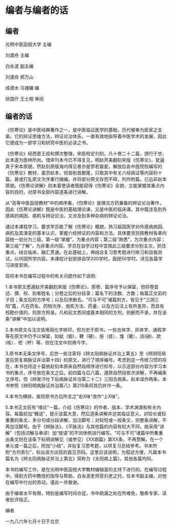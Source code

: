 # 编者与编者的话

## 编者

光明中医函授大学 主编

刘渡舟 主编

白永波 副主编

刘渡舟 郝万山

成德水 马锺媚  编

徐国仟 王士相 审阅

## 编者的话

《伤寒论》是中医经典箸作之一，是中医临证医学的基础，历代被奉为医家之圭臬。它的辩证思维方法，辨证论治体系，一直有效地指导着中医学术的发展，因此它便成为一部学习和研究中医的必读之书。

《伤寒论》经西晋王叔和撰次整理，宋臣校定刊刻，凡十卷二十二篇，颁行于世，此本遂为医林所尚。惜宋刊本今已不得复见，明赵开美翻刻宋版《伤寒论》，犹逼真于宋本原貌，然赵刻原版海内得见者亦是寥若晨星。解放后各中医院校编写的《伤寒论》教材，虽宗赵本，但皆削首删尾，只取其中有关六经病证等内容的十篇，甚或打乱原文次序重行摘编，并将部分原文存而不释，列作附篇。已远非赵本原貌。《伤寒论讲解》则本着使读者既能窥得《伤寒论》全貌，又能掌握其重点内容的目的，对原书全部内容逐条进行讲解。

从“高等中医函授教材”中的顺序看，《伤寒论》是理法方药兼备的辨证论治著作，因此《伤寒论讲解》既是中医的基础理论课，又是中医的临床课。其中既涉及到外感病的病因、病机与辨证论治，又涉及到多种杂病的辨证论治。

通过本课程学习，要求学员能了解《伤寒论》概貌，熟习祖国医学对外感病病因、病机及其演变的基本认识，掌握六经辨证的内容和方法。具体要求则按教材各章内容统一划分为三级。第一级“掌握”，为重点内容；第二级“熟悉”，为次重点内容；第三级“了解”，为非重点内容。学员在自学过程中宜按此三级要求分别主次，抓住重点，结合临床，融汇贯通。在此基础上，再结合复习思考题进行练习和自我测试，以巩固所学内容。本课程计划安排自学200学时，面授50学时。详见各篇学习进度安排。

现将本书在编写过程中的有关问题作如下说明:

1.本书原文悉遵赵开美翻刻宋版《伤寒论》，原卷、篇序号予以保留，但将卷首述、撰、校、刻者姓名；分卷之后的分目录；篇名下的法数、方数；每篇正文前的子目；条文后的方序号；以及后序删去。“可与不可”诸篇附方，皆见于“三阴三阳”篇，凡在药名、药物次序、炮炙方法、药量、以及方后注上有所差异，而具有校勘价值的，则原方照录。凡和前文悉同或基本相同的方剂，则删而不录，并在该条“讲解”中加以说明。

2.本书原文与注文皆用简化字排印，但为忠于原书，一些古体字、异体字、通假字等在原文中仍予以保留，如蚘（蛔）、鞕（硬）、痓（痉）、煖（暖）、消(硝)、欬(咳）、柸（杯）等，但在注文中则用今字。

3.原书本无条文序号，后世一些注家将《辨太阳病脉证并治上第五》至《辨阴阳易差后劳复病脉证并治第十四》的原文，进行了顺序编号。考虑到这一传统习惯的存在，本书也将这十篇依赵刻本原来自然段顺序进行标号，以示这部分内容为学习本书的重点，序号放在条文之后。前四篇与后八篇，遵原自然段依次讲解，不再编条文序号。但《辨发汗吐下后病脉证并治第二十二》三阳合病条，赵本误作两条，本书参照《辨阳明病脉证并治第八》第219条将其仍并作一条。

4.本书为横排，故将原书方后所言之“右X味”改作“上X味”。

5.本书正文前有“绪论”一篇，介绍《伤寒论》的作者、版本、学术渊源和有关内容。每篇前加“概说”，提示该篇大意，然后逐条讲解并述其临证意义。对较长或较重要的条文，多分句或分段讲解，加注脚号；对较短或一般条文，则整条讲解，不再加注脚号。由于《辨脉法》、《平脉法》与其他篇的内容有较大不同，故采用“讲解”（包括词解与串讲）加“按语”的不同体例进行编写。“可与不可”诸篇中所集重出条文则在该条下标明讲解见（或参见）《XX病篇》第XX条，不再赘解。在一个单元或一篇之后，附加“小结”，并拟复习思考题，以供复习总结参考。书末所附“方剂索引”，标出该方出现的首见页码。这里应该说明，为叙述方便，凡属本书篇名为《辨太阳病脉证并治上第五》简称为《太阳病上篇》，其他各篇均同。

本书的编写工作，是在光明中医函授大学教材编辑室的主持下进行的。在编写过程中，得到方药中教授的指导与帮助，白永波老师受刘老之托，任本书副主编，对他在编写中付出的劳动，谨此一并致谢。

由于编者水平有限，特别是编写时间仓促，书中疏漏之处在所难免，敬希专家、读者批评指正。

编者

一九八六年七月十日于北京
